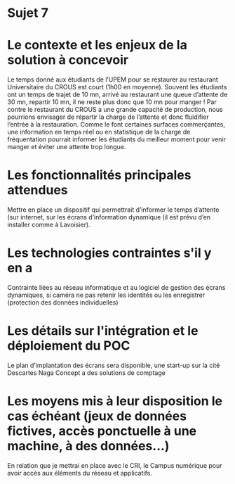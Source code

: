 # Sujet 7

# Le contexte et les enjeux de la solution à concevoir

Le temps donné aux étudiants de l’UPEM pour se restaurer au restaurant Universitaire du CROUS est court
(1h00 en moyenne). Souvent les étudiants ont un temps de trajet de 10 mn, arrivé au restaurant une queue
d’attente de 30 mn, repartir 10 mn, il ne reste plus donc que 10 mn pour manger ! Par contre le restaurant du
CROUS a une grande capacité de production, nous pourrions envisager de répartir la charge de l’attente et
donc fluidifier l’entrée à la restauration. Comme le font certaines surfaces commerçantes, une information en
temps réel ou en statistique de la charge de fréquentation pourrait informer les étudiants du meilleur moment
pour venir manger et éviter une attente trop longue.

# Les fonctionnalités principales attendues
Mettre en place un dispositif qui permettrait d’informer le temps d’attente (sur internet, sur les écrans
d’information dynamique (il est prévu d’en installer comme à Lavoisier).

# Les technologies contraintes s'il y en a
Contrainte liées au réseau informatique et au logiciel de gestion des écrans dynamiques, si caméra ne pas
retenir les identités ou les enregistrer (protection des données individuelles)

# Les détails sur l'intégration et le déploiement du POC
Le plan d’implantation des écrans sera disponible, une start-up sur la cité Descartes Naga Concept a des
solutions de comptage

# Les moyens mis à leur disposition le cas échéant (jeux de données fictives, accès ponctuelle à une machine, à des données...)
En relation que je mettrai en place avec le CRI, le Campus numérique pour avoir accès aux éléments du
réseau et applicatifs.
